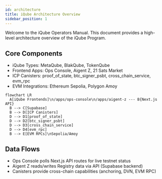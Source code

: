 ```yaml
---
id: architecture
title: iQube Architecture Overview
sidebar_position: 1
---
```


Welcome to the iQube Operators Manual. This document provides a high-level architecture overview of the iQube Program.

## Core Components

- iQube Types: MetaQube, BlakQube, TokenQube
- Frontend Apps: Ops Console, Aigent Z, 21 Sats Market
- ICP Canisters: proof_of_state, btc_signer_psbt, cross_chain_service, evm_rpc
- EVM Integrations: Ethereum Sepolia, Polygon Amoy

```mermaid
flowchart LR
  A[iQube Frontends]\n/apps/ops-console\n/apps/aigent-z --- B{Next.js API}
  B --> C[Supabase]
  B --> D[ICP Canisters]
  D --> D1[proof_of_state]
  D --> D2[btc_signer_psbt]
  D --> D3[cross_chain_service]
  D --> D4[evm_rpc]
  B --> E[EVM RPCs]\nSepolia/Amoy
```

## Data Flows

- Ops Console polls Next.js API routes for live testnet status
- Aigent Z reads/writes Registry data via API (Supabase backend)
- Canisters provide cross-chain capabilities (anchoring, DVN, EVM RPC)


